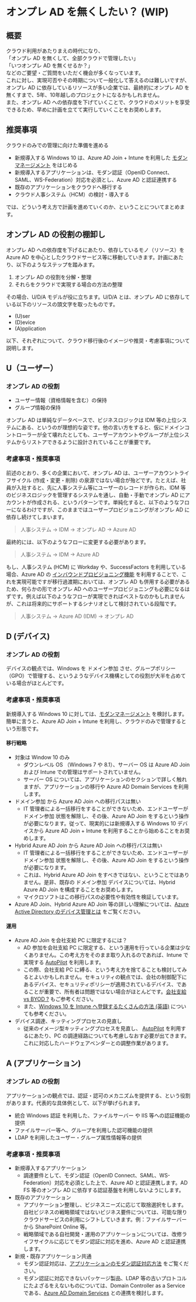 # オンプレ AD を無くしたい？ (WIP)
## 概要
クラウド利用があたりまえの時代になり、  
「オンプレ AD を無くして、全部クラウドで管理したい」   
「いつオンプレ AD を無くせるか？」   
などのご要望・ご質問をいただく機会が多くなっています。    
これに対し、実現可否やその時期について一般化して答えるのは難しいですが、オンプレ AD に依存しているリソースが多い企業では、最終的にオンプレ AD を無くすまで、5年、10年越しのプロジェクトになるかもしれません。  
また、オンプレ AD への依存度を下げていくことで、クラウドのメリットを享受できるため、早めに計画を立てて実行していくことをお奨めします。

## 推奨事項
クラウドのみでの管理に向けた準備を進める  
* 新規導入する Windows 10 は、Azure AD Join + Intune を利用した [モダンマネージメント](https://docs.microsoft.com/ja-jp/windows/client-management/manage-windows-10-in-your-organization-modern-management) をはじめる
* 新規導入するアプリケーションは、モダン認証（OpenID Connect、SAML、WS-Federation）対応を必須とし、Azure AD と認証連携する
* 既存のアプリケーションをクラウドへ移行する
* クラウド人事システム（HCM）の検討・導入する

では、どういう考え方で計画を進めていくのか、ということについてまとめます。

## オンプレ AD の役割の棚卸し
オンプレ AD への依存度を下げるにあたり、依存しているモノ（リソース）を Azure AD を中心としたクラウドサービス等に移動していきます。計画にあたり、以下のようなステップを踏みます。
1. オンプレ AD の役割を分解・整理
2. それらをクラウドで実現する場合の方法の整理

その場合、U/D/A モデルが役に立ちます。U/D/A とは、オンプレ AD に依存している以下のリソースの頭文字を取ったものです。
* (U)ser
* (D)evice
* (A)pplication

以下、それぞれについて、クラウド移行後のイメージや推奨・考慮事項について説明します。

## U（ユーザー）
### オンプレ AD の役割

* ユーザー情報（資格情報を含む）の保持  
* グループ情報の保持  

オンプレ AD は単純なデータベースで、ビジネスロジックは IDM 等の上位システムにある、というのが理想的な姿です。他の言い方をすると、仮にドメインコントローラーが全て壊れたとしても、ユーザーアカウントやグループが上位システムからリストアできるように設計されていることが重要です。  

### 考慮事項・推奨事項
前述のとおり、多くの企業において、オンプレ AD は、ユーザーアカウントライフサイクル (作成・変更・削除) の泉源ではない場合が殆どです。たとえば、社員が入社すると、先に人事システム等にユーザーのレコードが作られ、IDM 等のビジネスロジックを管理するシステムを通し、自動・手動でオンプレ AD にアカウントが作成される、というパターンです。単純化すると、以下のようなフローになるわけですが、このままではユーザープロビジョニングがオンプレ AD に依存し続けてしまいます。
 >人事システム → IDM → オンプレ AD → Azure AD   

最終的には、以下のようなフローに変更する必要があります。
 >人事システム → IDM → Azure AD

もし、人事システム (HCM) に Workday や、SuccessFactors を利用している場合、Azure AD の [インバウンドプロビジョニング機能](https://docs.microsoft.com/ja-jp/azure/active-directory/saas-apps/workday-inbound-tutorial) を利用することで、これを実現可能ですが移行過渡期においては、オンプレ AD も併用する必要があるため、何らかの形でオンプレ AD へのユーザープロビジョニングも必要になるはずです。例えば以下のようなフローが実現できればベストなのかもしれませんが、これは将来的にサポートするシナリオとして検討されている段階です。
 >人事システム → Azure AD (IDM) → オンプレ AD


## D (デバイス)

### オンプレ AD の役割
デバイスの観点では、Windows を ドメイン参加 させ、グループポリシー（GPO）で管理する、というようなデバイス機構としての役割が大半を占めている場合がほとんどです。

### 考慮事項・推奨事項
新規導入する Windows 10 に対しては、[モダンマネージメント](https://docs.microsoft.com/ja-jp/windows/client-management/manage-windows-10-in-your-organization-modern-management) を検討します。簡単に言うと、Azure AD Join + Intune を利用し、クラウドのみで管理するという形態です。

#### 移行戦略
* 対象は Window 10 のみ
  * ダウンレベル OS （Windows 7 や 8.1）、サーバー OS は Azure AD Join および Intune での管理はサポートされていません。
  * サーバー OS については、アプリケーションのセクションで詳しく触れますが、アプリケーションの移行や Azure AD Domain Services を利用します。
* ドメイン参加 から Azure AD Join への移行パスは無い
  * IT 管理者による一括移行をすることができないため、エンドユーザーがドメイン参加 状態を解除し、その後、Azure AD Join をするという操作が必要になります。従って、現実的には新規導入する Windows 10 デバイスから Azure AD Join + Intune を利用することから始めることをお奨めします。
* Hybrid Azure AD Join から Azure AD Join への移行パスは無い
  * IT 管理者による一括移行をすることができないため、エンドユーザーがドメイン参加 状態を解除し、その後、Azure AD Join をするという操作が必要になります。
  * これは、Hybrid Azure AD Join をすべきではない、ということではありません。是非、既存の ドメイン参加 デバイスについては、Hybrid Azure AD Join を構成することをお奨めします。
  * マイクロソフトはこの移行パスの必要性や有効性を検証しています。
* Azure AD Join、Hybrid Azure AD Join 等の詳しい理解については、[Azure Active Directory のデバイス管理とは](
https://docs.microsoft.com/ja-jp/azure/active-directory/devices/overview) をご覧ください。

#### 運用
* Azure AD Join を会社支給 PC に限定するには？
  * AD 参加を会社支給 PC に限定する、という運用を行っている企業は少なくありません。この考え方をそのまま取り入れるのであれば、Intune で実現する [AutoPilot](https://docs.microsoft.com/ja-jp/windows/deployment/windows-autopilot/windows-autopilot) を利用します。
  * この際、会社支給 PC に縛る、という考え方を捨てることも検討してみるとよいかもしれません。セキュリティの観点では、会社の制御配下にあるデバイス、セキュリティポリシーが適用されているデバイス、であることが重要で、所有者は問題ではない場合がほとんどです。[会社支給 vs BYOD ?](https://github.com/teppeiy/AzureAD-Tips/blob/master/Security/Device-Posture.md) もご参考ください。
  * また、[Windows 10 を Intune へ登録するたくさんの方法 (英語)](https://microscott.azurewebsites.net/2018/08/31/managing-windows-10-with-intune-the-many-ways-to-enrol/) についても参考ください。
* デバイス調達、キッティングプロセスの見直し
  * 従来のイメージ型キッティングプロセスを見直し、 [AutoPilot](https://docs.microsoft.com/ja-jp/windows/deployment/windows-autopilot/windows-autopilot) を利用するにあたり、PC の調達経路についても考慮しなおす必要が出てきます。これに対応したハードウェアベンダーとの調整作業があります。

## A (アプリケーション)
### オンプレ AD の役割
アプリケーションの観点では、認証・認可のメカニズムを提供する、という役割があります。代表的な具体例として、以下が挙げられます。
* 統合 Windows 認証 を利用した、ファイルサーバー や IIS 等への認証機能の提供
* ファイルサーバー等へ、グループを利用した認可機能の提供
* LDAP を利用したユーザー・グループ属性情報等の提供

### 考慮事項・推奨事項
* 新規導入するアプリケーション
  * 調達要件として、モダン認証（OpenID Connect、SAML、WS-Federation）対応を必須とした上で、Azure AD と認証連携します。AD FS 等のオンプレ AD に依存する認証基盤を利用しないようにします。
* 既存のアプリケーション
  * アプリケーション整理し、ビジネスニーズに応じて取捨選択をします。自社ビジネスの戦略領域ではないビジネス要件については、可能な限りクラウドサービスの利用にシフトしていきます。例：ファイルサーバーから SharePoint Online 等。
  * 戦略領域である自社開発・運用のアプリケーションについては、改修ライフサイクルに応じてモダン認証に対応を進め、Azure AD と認証連携します。
* 新規・既存アプリケーション共通
  * モダン認証対応は、[アプリケーションのモダン認証対応方法](MA-Apps.md) をご覧ください。
  * モダン認証に対応できないパッケージ製品、LDAP 等の古いプロトコルにたよざるをえないものについては、Domain Controller as a Service である、[Azure AD Domain Services](https://docs.microsoft.com/ja-jp/azure/active-directory-domain-services/active-directory-ds-overview) との連携を検討します。
